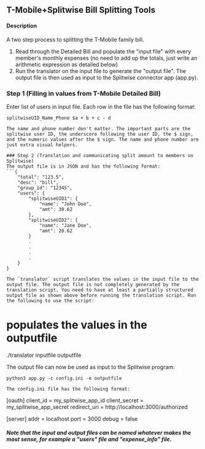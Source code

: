 ## T-Mobile+Splitwise Bill Splitting Tools

#### Description
A two step process to splitting the T-Mobile family bill.
1) Read through the Detailed Bill and populate the "input file" with every member's monthly expenses (no need to add up the totals, just write an arithmetic expression as detailed below)
2) Run the translator on the input file to generate the "output file". The output file is then used as input to the Splitwise connector app (app.py). 

### Step 1 (Filling in values from T-Mobile Detailed Bill)
Enter list of users in input file. Each row in the file has the following format:

```
splitwiseUID_Name_Phone $a + b + c - d

The name and phone number don't matter. The important parts are the splitwise user ID, the underscore following the user ID, the $ sign, and the numeric values after the $ sign. The name and phone number are just extra visual helpers. 

### Step 2 (Translation and communicating split amount to members on Splitwise)
The output file is in JSON and has the following format:
```{
	"total": "123.5",
	"desc": "bill",
	"group_id": "12345",
	"users": {
		"splitwiseUID1": {
			"name": "John Doe",
			"amt": 30.62
		},
		"splitwiseUID2": {
			"name": "Jane Doe",
			"amt": 20.62
		}
		.
		.
		.
		.
	}
}

The `translator` script translates the values in the input file to the output file. The output file is not completely generated by the translation script. You need to have at least a partially structured output file as shown above before running the translation script. Run the following to use the script:

```
# populates the values in the outputfile
./translator inputfile outputfile

The output file can now be used as input to the Splitwise program:

```
python3 app.py -c config.ini -e outputfile

The config.ini file has the following format: 

```
[oauth]
client_id = my_splitwise_app_id
client_secret = my_splitwise_app_secret
redirect_uri = http://localhost:3000/authorized

[server]
addr = localhost
port = 3000
debug = false

##### Note that the input and output files can be named whatever makes the most sense, for example a "users" file and "expense_info" file. 
